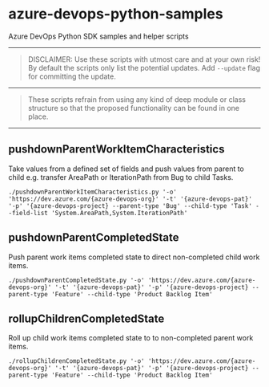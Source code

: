# azure-devops-python-samples

Azure DevOps Python SDK samples and helper scripts

---

> DISCLAIMER: Use these scripts with utmost care and at your own risk!
> By default the scripts only list the potential updates. Add `--update` flag for committing the update.

---

> These scripts refrain from using any kind of deep module or class structure so that the proposed functionality can be found in one place.

---

## pushdownParentWorkItemCharacteristics

Take values from a defined set of fields and push values from parent to child e.g. transfer AreaPath or IterationPath from Bug to child Tasks.

```shell
./pushdownParentWorkItemCharacteristics.py '-o' 'https://dev.azure.com/{azure-devops-org}' '-t' '{azure-devops-pat}' '-p' '{azure-devops-project} --parent-type 'Bug' --child-type 'Task' --field-list 'System.AreaPath,System.IterationPath'
```

## pushdownParentCompletedState

Push parent work items completed state to direct non-completed child work items.

```shell
./pushdownParentCompletedState.py '-o' 'https://dev.azure.com/{azure-devops-org}' '-t' '{azure-devops-pat}' '-p' '{azure-devops-project} --parent-type 'Feature' --child-type 'Product Backlog Item'
```

## rollupChildrenCompletedState

Roll up child work items completed state to to non-completed parent work items.

```shell
./rollupChildrenCompletedState.py '-o' 'https://dev.azure.com/{azure-devops-org}' '-t' '{azure-devops-pat}' '-p' '{azure-devops-project} --parent-type 'Feature' --child-type 'Product Backlog Item'
```
